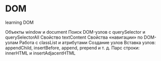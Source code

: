 # DOM

learning DOM

Объекты window и document
Поиск DOM-узлов с querySelector и querySelectorAll
Свойство textContent
Свойства «навигации» по DOM-узлам
Работа с classList и атрибутами
Создание узлов
Вставка узлов: appendChild, insertBefore, append, prepend и т. д.
Парс строки: innerHTML и insertAdjacentHTML
